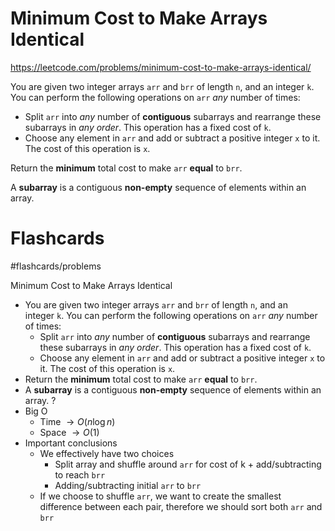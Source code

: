 # Minimum Cost to Make Arrays Identical
https://leetcode.com/problems/minimum-cost-to-make-arrays-identical/

You are given two integer arrays `arr` and `brr` of length `n`, and an integer `k`. You can perform the following operations on `arr` _any_ number of times:

- Split `arr` into _any_ number of **contiguous** subarrays and rearrange these subarrays in _any order_. This operation has a fixed cost of `k`.
- Choose any element in `arr` and add or subtract a positive integer `x` to it. The cost of this operation is `x`.
    
Return the **minimum** total cost to make `arr` **equal** to `brr`.

A **subarray** is a contiguous **non-empty** sequence of elements within an array.

# Flashcards
#flashcards/problems 

Minimum Cost to Make Arrays Identical
- You are given two integer arrays `arr` and `brr` of length `n`, and an integer `k`. You can perform the following operations on `arr` _any_ number of times:
	- Split `arr` into _any_ number of **contiguous** subarrays and rearrange these subarrays in _any order_. This operation has a fixed cost of `k`.
	- Choose any element in `arr` and add or subtract a positive integer `x` to it. The cost of this operation is `x`.
- Return the **minimum** total cost to make `arr` **equal** to `brr`.
- A **subarray** is a contiguous **non-empty** sequence of elements within an array.
?
- Big O
	- Time $\to O(n \log n)$
	- Space $\to O(1)$
- Important conclusions
	- We effectively have two choices
		- Split array and shuffle around `arr` for cost of k + add/subtracting to reach `brr`
		- Adding/subtracting initial `arr` to `brr`
	- If we choose to shuffle `arr`, we want to create the smallest difference between each pair, therefore we should sort both `arr` and `brr`
<!--SR:!2025-03-04,22,250-->